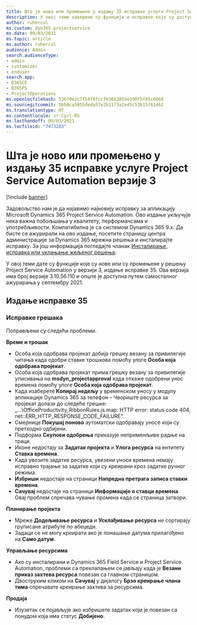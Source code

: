 ```yaml
---
title: Шта је ново или промењено у издању 35 исправке услуге Project Service Automation верзије 3
description: У овој теми наведене су функције и исправке које су доступне у издању 35 исправке услуге Microsoft Dynamics 365 Project Service Automation верзије 3.
author: ruhercul
ms.custom: dyn365-projectservice
ms.date: 09/03/2021
ms.topic: article
ms.author: ruhercul
audience: Admin
search.audienceType:
- admin
- customizer
- enduser
search.app:
- D365CE
- D365PS
- ProjectOperations
ms.openlocfilehash: 53670e2c7f54f8fccf636b2855e190f5f85c6068
ms.sourcegitcommit: 5bb8ca5055deda57e2b1173a2e45c53b15f61d62
ms.translationtype: HT
ms.contentlocale: sr-Cyrl-RS
ms.lasthandoff: 09/03/2021
ms.locfileid: "7473283"
---
```

# <a name="whats-new-or-changed-in-project-service-automation-update-release-35-v3"></a>Шта је ново или промењено у издању 35 исправке услуге Project Service Automation верзије 3

[!include [banner](../includes/psa-now-project-operations.md)]

Задовољство нам је да најавимо најновију исправку за апликацију Microsoft Dynamics 365 Project Service Automation. Ово издање укључује нека важна побољшања у квалитету, перформансама и употребљивости. Компатибилна је са системом Dynamics 365 9.x. Да бисте се ажурирали на ово издање, посетите страницу центра администрације за Dynamics 365 мрежна решења и инсталирајте исправку. За још информација погледајте чланак [Инсталирање, исправка или уклањање жељеног решења](/power-platform/admin/install-remove-preferred-solution).

У овој теми дате су функције које су нове или су промењене у решењу Project Service Automation у верзији 3, издање исправке 35. Ова верзија има број верзије 3.10.56.110 и опште је доступна путем самосталног ажурирања у септембру 2021.

## <a name="update-release-35"></a>Издање исправке 35

### <a name="bug-fixes"></a>Исправке грешака

Поправљени су следећи проблеми.

**Време и трошак**

- Особа која одобрава пројекат добија грешку везану за привилегије читања када одобри ставке трошкова помоћу улоге **Особа која одобрава пројекат**.
- Особа која одобрава пројекат прима грешку везану за привилегије уписивања на **msdyn_projectapproval** када откаже одобрени унос времена помоћу улоге **Особа која одобрава пројекат**.
- Када изаберете **Копирај недељу** у временском уносу у модулу апликације Dynamics 365 за телефон – Чвориште ресурса за пројекат долази до следеће грешке: „...\OfficeProductivity_RibbonRules.js.map: HTTP error: status code 404, net::ERR_HTTP_RESPONSE_CODE_FAILURE“.
- Смернице **Покушај поново** аутоматски одобравају уносе који су претходно одбијени.
- Подформа **Скупови одобрења** приказује неприменљиве радње на траци.
- Иконе недостају за **Задатак пројекта** и **Улога ресурса** на ентитету **Ставка времена**.
- Када увозите задатке ресурса, увезени уноси времена немају исправно трајање за задатке који су креирани кроз задатке ручног режима.
- **Избриши** недостаје на страници **Напредна претрага записа ставки времена**.
- **Сачувај** недостаје на страници **Информације о ставци времена**. Овај проблем спречава чување промена када се страница затвори.

**Планирање пројекта**

- Мреже **Додељивање ресурса** и **Усклађивање ресурса** не сортирају груписане атрибуте по абецеди.
- Задаци се не могу креирати ако је понашање датума прилагођено на **Само датум**.

**Управљање ресурсима**

- Ако су инсталирани и Dynamics 365 Field Service и Project Service Automation, проблеми са преклапањем се јављају када је **Везани приказ захтева ресурса** повезан са главном страницом.
- Двоструким кликом на **Сачувај** у дијалогу **Брзо креирање члана тима** спречавате креирање захтева за ресурсима.

**Продаја**

- Изузетак се појављује ако избришете задатак који је повезан са понудом која има статус **Добијено**.
